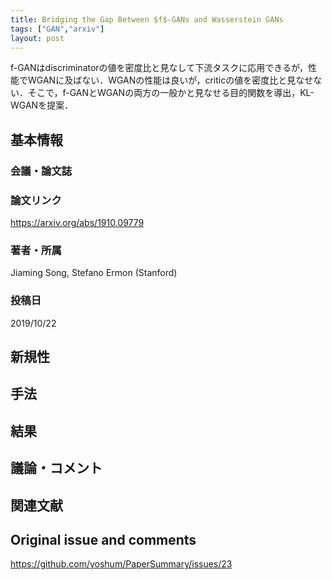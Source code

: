 ```yaml
---
title: Bridging the Gap Between $f$-GANs and Wasserstein GANs
tags: ["GAN","arxiv"]
layout: post
---
```



f-GANはdiscriminatorの値を密度比と見なして下流タスクに応用できるが，性能でWGANに及ばない．WGANの性能は良いが，criticの値を密度比と見なせない．そこで，f-GANとWGANの両方の一般かと見なせる目的関数を導出，KL-WGANを提案．

## 基本情報
### 会議・論文誌

### 論文リンク
https://arxiv.org/abs/1910.09779

### 著者・所属
Jiaming Song, Stefano Ermon (Stanford)

### 投稿日
2019/10/22

## 新規性

## 手法

## 結果

## 議論・コメント

## 関連文献


## Original issue and comments

https://github.com/yoshum/PaperSummary/issues/23
